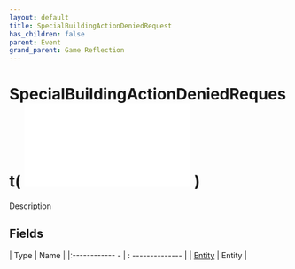 ```yaml
---
layout: default
title: SpecialBuildingActionDeniedRequest
has_children: false
parent: Event
grand_parent: Game Reflection
---
```

# SpecialBuildingActionDeniedRequest( ![ EntityEventBase ](game-reflection/events/entity_event_base.md) )
Description 

## Fields
| Type | Name |
|:------------ - | : -------------- |
| [Entity](game-reflection/classes/entity.md) | Entity |
